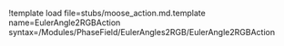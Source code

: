 !template load file=stubs/moose_action.md.template name=EulerAngle2RGBAction syntax=/Modules/PhaseField/EulerAngles2RGB/EulerAngle2RGBAction